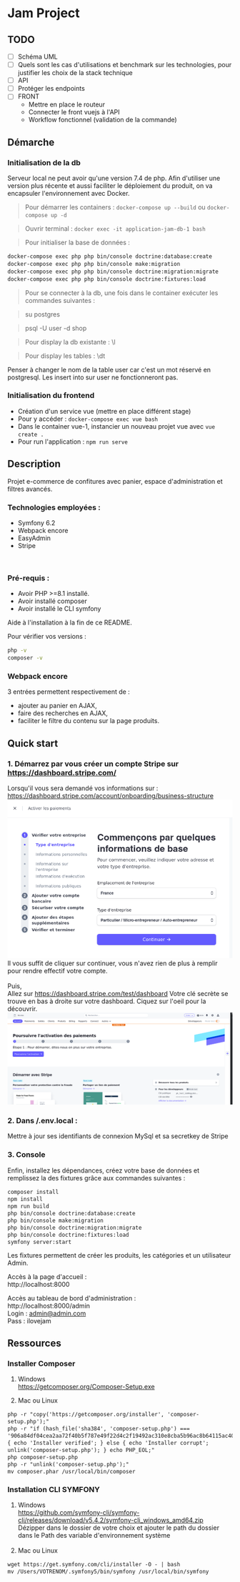 # Jam Project

## TODO
- [ ] Schéma UML
- [ ] Quels sont les cas d'utilisations et benchmark sur les technologies, pour justifier les choix de la stack technique
- [ ] API 
- [ ] Protéger les endpoints
- [ ] FRONT
   - Mettre en place le routeur
   - Connecter le front vuejs à l'API
   - Workflow fonctionnel (validation de la commande)

## Démarche

### Initialisation de la db
Serveur local ne peut avoir qu'une version 7.4 de php. Afin d'utiliser une version plus récente et aussi faciliter le déploiement du produit, on va encapsuler l'environnement avec Docker.

> Pour démarrer les containers : `docker-compose up --build` ou `docker-compose up -d`

> Ouvrir terminal : `docker exec -it application-jam-db-1 bash`

> Pour initialiser la base de données :
```sh
docker-compose exec php php bin/console doctrine:database:create
docker-compose exec php php bin/console make:migration
docker-compose exec php php bin/console doctrine:migration:migrate
docker-compose exec php php bin/console doctrine:fixtures:load
```

>Pour se connecter à la db, une fois dans le container exécuter les commandes suivantes : 

> su postgres

> psql -U user -d shop

> Pour display la db existante : \l

> Pour display les tables : \dt

Penser à changer le nom de la table user car c'est un mot réservé en postgresql. Les insert into sur user ne fonctionneront pas.

### Initialisation du frontend
- Création d'un service vue (mettre en place différent stage)            
- Pour y accéder : `docker-compose exec vue bash`                     
- Dans le container vue-1, instancier un nouveau projet vue avec `vue create .`               
- Pour run l'application : `npm run serve`                  

## Description
Projet e-commerce de confitures avec panier, espace d'administration et filtres avancés.

### Technologies employées :
- Symfony 6.2
- Webpack encore
- EasyAdmin 
- Stripe
<br>

### Pré-requis :
- Avoir PHP >=8.1 installé.
- Avoir installé composer
- Avoir installé le CLI symfony

Aide à l'installation à la fin de ce README.

Pour vérifier vos versions :
```bash
php -v
composer -v
```

### Webpack encore
3 entrées permettent respectivement de :
- ajouter au panier en AJAX, 
- faire des recherches en AJAX, 
- faciliter le filtre du contenu sur la page produits.


## Quick start

### 1. Démarrez par vous créer un compte Stripe sur https://dashboard.stripe.com/ <br>
Lorsqu'il vous sera demandé vos informations sur : https://dashboard.stripe.com/account/onboarding/business-structure
![README/img.png](README/img.png)
Il vous suffit de cliquer sur continuer, vous n'avez rien de plus à remplir pour rendre effectif votre compte.
<br><br>
Puis, <br>
Allez sur  https://dashboard.stripe.com/test/dashboard Votre clé secrète se trouve en bas à droite sur votre dashboard. Ciquez sur l'oeil pour la découvrir.
![README/img_1.png](README/img_1.png)

### 2. Dans /.env.local :<br>
Mettre à jour ses identifiants de connexion MySql et sa secretkey de Stripe

### 3. Console
Enfin, installez les dépendances, créez votre base de données et remplissez la des fixtures grâce aux commandes suivantes :
```
composer install
npm install
npm run build
php bin/console doctrine:database:create
php bin/console make:migration
php bin/console doctrine:migration:migrate
php bin/console doctrine:fixtures:load
symfony server:start
```
Les fixtures permettent de créer les produits, les catégories et un utilisateur Admin.

Accès à la page d'accueil : <br>
http://localhost:8000 <br>

Accès au tableau de bord d'administration : <br>
http://localhost:8000/admin <br>
Login : admin@admin.com<br>
Pass : ilovejam<br>




## Ressources
### Installer Composer 
1. Windows <br>
https://getcomposer.org/Composer-Setup.exe


2. Mac ou Linux<br>
```
php -r "copy('https://getcomposer.org/installer', 'composer-setup.php');"
php -r "if (hash_file('sha384', 'composer-setup.php') === '906a84df04cea2aa72f40b5f787e49f22d4c2f19492ac310e8cba5b96ac8b64115ac402c8cd292b8a03482574915d1a8') { echo 'Installer verified'; } else { echo 'Installer corrupt'; unlink('composer-setup.php'); } echo PHP_EOL;"
php composer-setup.php
php -r "unlink('composer-setup.php');"
mv composer.phar /usr/local/bin/composer
```


### Installation CLI SYMFONY
1. Windows<br>
https://github.com/symfony-cli/symfony-cli/releases/download/v5.4.2/symfony-cli_windows_amd64.zip <br>
Dézipper dans le dossier de votre choix et ajouter le path du dossier dans le Path des variable d'environnement système
   <br><br>
2. Mac ou Linux<br>
```
wget https://get.symfony.com/cli/installer -O - | bash
mv /Users/VOTRENOM/.symfony5/bin/symfony /usr/local/bin/symfony
```

